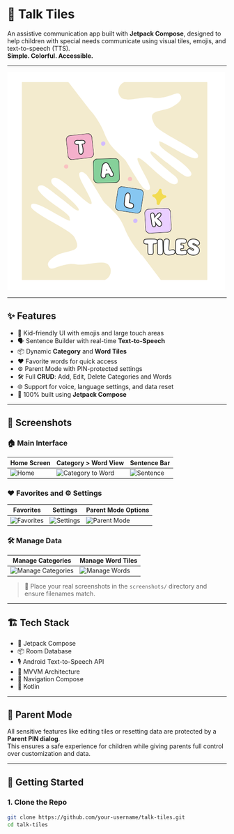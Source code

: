 # 🧩 Talk Tiles

An assistive communication app built with **Jetpack Compose**, designed to help children with special needs communicate using visual tiles, emojis, and text-to-speech (TTS).  
**Simple. Colorful. Accessible.**

---

![Talk Tiles](screenshots/hero.png)

---

## ✨ Features

- 🧒 Kid-friendly UI with emojis and large touch areas  
- 🗣️ Sentence Builder with real-time **Text-to-Speech**
- 📦 Dynamic **Category** and **Word Tiles**
- ❤️ Favorite words for quick access
- ⚙️ Parent Mode with PIN-protected settings
- 🛠️ Full **CRUD**: Add, Edit, Delete Categories and Words
- 🌐 Support for voice, language settings, and data reset
- 📱 100% built using **Jetpack Compose**

---

## 📸 Screenshots

### 🏠 Main Interface

| Home Screen | Category > Word View | Sentence Bar |
|-------------|----------------------|--------------|
| ![Home](screenshots/category.png) | ![Category to Word](screenshots/categories.png) | ![Sentence](screenshots/sentencebar.png) |

### ❤️ Favorites and ⚙️ Settings

| Favorites | Settings | Parent Mode Options |
|----------|----------|---------------------|
| ![Favorites](screenshots/fave.png) | ![Settings](screenshots/settings1.png) | ![Parent Mode](screenshots/settings2.png) |

### 🛠️ Manage Data

| Manage Categories | Manage Word Tiles |
|-------------------|-------------------|
| ![Manage Categories](screenshots/manage-category.png) | ![Manage Words](screenshots/manage-word.png) |

> 📸 Place your real screenshots in the `screenshots/` directory and ensure filenames match.

---

## 🏗️ Tech Stack

- 🧩 Jetpack Compose
- 📦 Room Database
- 🎙 Android Text-to-Speech API
- 🧠 MVVM Architecture
- 🧭 Navigation Compose
- 💬 Kotlin

---

## 🔐 Parent Mode

All sensitive features like editing tiles or resetting data are protected by a **Parent PIN dialog**.  
This ensures a safe experience for children while giving parents full control over customization and data.

---

## 🚀 Getting Started

### 1. Clone the Repo

```bash
git clone https://github.com/your-username/talk-tiles.git
cd talk-tiles
